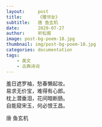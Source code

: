 ```yaml
---
layout:     post
title:      《赠邻女》
subtitle:   唐 鱼玄机
date:       2020-07-27
author:     听松阁
image: post-bg-poem-18.jpg
thumbnail: img/post-bg-poem-18.jpg
categories: documentation
tags:
    - 美文
    - 古典诗词
---
```


羞日遮罗袖，愁春懒起妆。<br>
易求无价宝，难得有心郎。<br>
枕上潜垂泪，花间暗断肠。<br>
自能窥宋玉，何必恨王昌。<br>

唐 鱼玄机